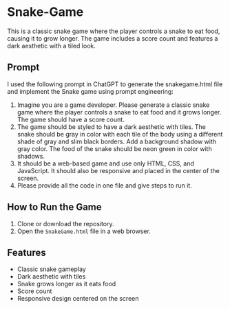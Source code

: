 # Snake-Game

This is a classic snake game where the player controls a snake to eat food, causing it to grow longer. The game includes a score count and features a dark aesthetic with a tiled look.

## Prompt

I used the following prompt in ChatGPT to generate the snakegame.html file and implement the Snake game using prompt engineering:

1. Imagine you are a game developer. Please generate a classic snake game where the player controls a snake to eat food and it grows longer. The game should have a score count.
2. The game should be styled to have a dark aesthetic with tiles. The snake should be gray in color with each tile of the body using a different shade of gray and slim black borders. Add a background shadow with gray color. The food of the snake should be neon green in color with shadows.
3. It should be a web-based game and use only HTML, CSS, and JavaScript. It should also be responsive and placed in the center of the screen.
4. Please provide all the code in one file and give steps to run it.

## How to Run the Game

1. Clone or download the repository.
2. Open the `SnakeGame.html` file in a web browser.

## Features

- Classic snake gameplay
- Dark aesthetic with tiles
- Snake grows longer as it eats food
- Score count
- Responsive design centered on the screen

